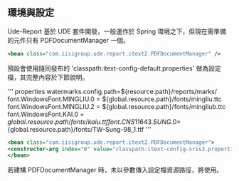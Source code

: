 ## 環境與設定

Ude-Report 基於 UDE 套件開發，一般運作於 Spring 環境之下，但現在需準備的元件只有 PDFDocumentManager 一個。

``` xml
<bean class="com.iisigroup.ude.report.itext2.PDFDocumentManager" />   
```

預設會使用隨同發布的 'classpath:itext-config-default.properties' 做為設定檔，其完整內容於下節說明。


''' properties
watermarks.config.path=${resource.path}/reports/marks/
font.WindowsFont.MINGLIU.0 = ${global.resource.path}/fonts/mingliu.ttc
font.WindowsFont.MINGLIU.2 = ${global.resource.path}/fonts/mingliub.ttc
font.WindowsFont.KAI.0 = ${global.resource.path}/fonts/kaiu.ttf
font.CNS11643.SUNG.0=${global.resource.path}/fonts/TW-Sung-98_1.ttf
'''


``` xml
<bean class="com.iisigroup.ude.report.itext2.PDFDocumentManager">
<constructor-arg index="0" value="classpath:itext-config-sris3.properties" />
</bean>
```








若建構 PDFDocumentManager 時，未以參數傳入設定檔資源路徑，將使用。

